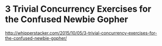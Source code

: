 # 3 Trivial Concurrency Exercises for the Confused Newbie Gopher

http://whipperstacker.com/2015/10/05/3-trivial-concurrency-exercises-for-the-confused-newbie-gopher/